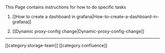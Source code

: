 This Page contains instructions for how to do specific tasks


1. [[How to create a dashboard in grafana|How-to-create-a-dashboard-in-grafana]]


1. [[Dynamic proxy-config change|Dynamic-proxy-config-change]]





*****

[[category.storage-team]] 
[[category.confluence]] 
